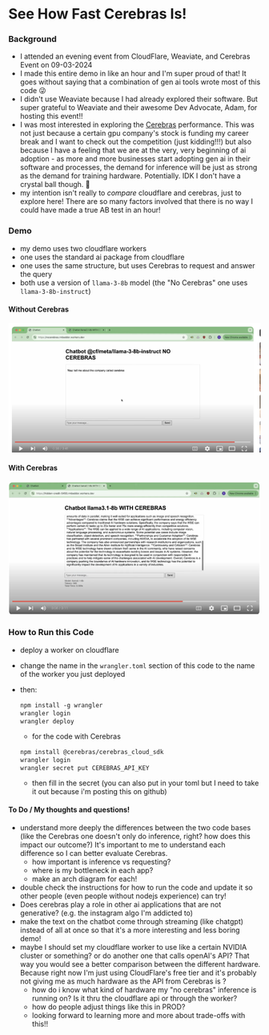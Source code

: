 # See How Fast Cerebras Is! 

### Background
- I attended an evening event from CloudFlare, Weaviate, and Cerebras Event on 09-03-2024
- I made this entire demo in like an hour and I'm super proud of that! It goes without saying that a combination of gen ai tools wrote most of this code 😜
- I didn't use Weaviate because I had already explored their software. But super grateful to Weaviate and their awesome Dev Advocate, Adam, for hosting this event!! 
- I was most interested in exploring the [Cerebras](https://cerebras.ai/) performance. This was not just because a certain gpu company's stock is funding my career break and I want to check out the competition (just kidding!!!) but also because I have a feeling that we are at the very, very beginning of ai adoption - as more and more businesses start adopting gen ai in their software and processes, the demand for inference will be just as strong as the demand for training hardware. Potentially. IDK I don't have a crystal ball though. 🔮
- my intention isn't really to *compare* cloudflare and cerebras, just to explore here! There are so many factors involved that there is no way I could have made a true AB test in an hour! 


### Demo 
- my demo uses two cloudflare workers 
- one uses the standard ai package from cloudflare 
- one uses the same structure, but uses Cerebras to request and answer the query 
- both use a version of `llama-3-8b` model (the "No Cerebras" one uses `llama-3-8b-instruct`)

#### Without Cerebras
[![Watch the video](img/no_cerebras_screenshot.png)](https://youtu.be/R2KeB7jZKu8)

#### With Cerebras 
[![Watch the video](img/with_cerebras.png)](https://youtu.be/R2KeB7jZKu8)




### How to Run this Code

- deploy a worker on cloudflare 
- change the name in the `wrangler.toml` section of this code to the name of the worker you just deployed
- then: 
    ```
    npm install -g wrangler
    wrangler login
    wrangler deploy
    ```
    - for the code with Cerebras 
    ```
    npm install @cerebras/cerebras_cloud_sdk
    wrangler login
    wrangler secret put CEREBRAS_API_KEY   
    ```

    - then fill in the secret (you can also put in your toml but I need to take it out because i'm posting this on github)




#### To Do / My thoughts and questions! 
- understand more deeply the differences between the two code bases (like the Cerebras one doesn't only do inference, right? how does this impact our outcome?) It's important to me to understand each difference so I can better evaluate Cerebras. 
    - how important is inference vs requesting? 
    - where is my bottleneck in each app? 
    - make an arch diagram for each! 
- double check the instructions for how to run the code and update it so other people (even people without nodejs experience) can try! 
- Does cerebras play a role in other ai applications that are not generative? (e.g. the instagram algo I'm addicted to)
- make the text on the chatbot come through streaming (like chatgpt) instead of all at once so that it's a more interesting and less boring demo! 
- maybe I should set my cloudflare worker to use like a certain NVIDIA cluster or something? or do another one that calls openAI's API? That way you would see a better comparison between the different hardware. Because right now I'm just using CloudFlare's free tier and it's probably not giving me as much hardware as the API from Cerebras is ? 
    - how do i know what kind of hardware my "no cerebras" inference is running on? Is it thru the cloudflare api or through the worker? 
    - how do people adjust things like this in PROD? 
    - looking forward to learning more and more about trade-offs with this!! 

